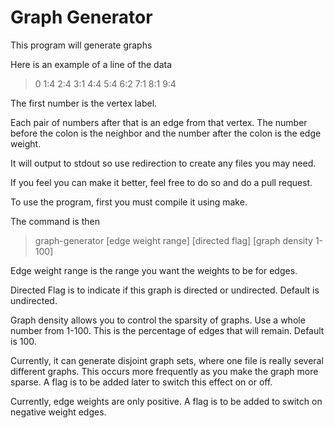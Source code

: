 # Graph Generator


This program will generate graphs

Here is an example of a line of the data

> 0 1:4 2:4 3:1 4:4 5:4 6:2 7:1 8:1 9:4

The first number is the vertex label.

Each pair of numbers after that is an edge from that vertex. The number before the colon is the neighbor and the number after the colon is the edge weight.

It will output to stdout so use redirection to create any files you may need.

If you feel you can make it better, feel free to do so and do a pull request.

To use the program, first you must compile it using make.

The command is then 

> graph-generator <number of vertices> [edge weight range] [directed flag] [graph density 1-100]
  
Edge weight range is the range you want the weights to be for edges.

Directed Flag is to indicate if this graph is directed or undirected. Default is undirected.

Graph density allows you to control the sparsity of graphs. Use a whole number from 1-100. This is the percentage of edges that will remain. Default is 100.

Currently, it can generate disjoint graph sets, where one file is really several different graphs. This occurs more frequently as you make the graph more sparse. A flag is to be added later to switch this effect on or off.

Currently, edge weights are only positive. A flag is to be added to switch on negative weight edges.
